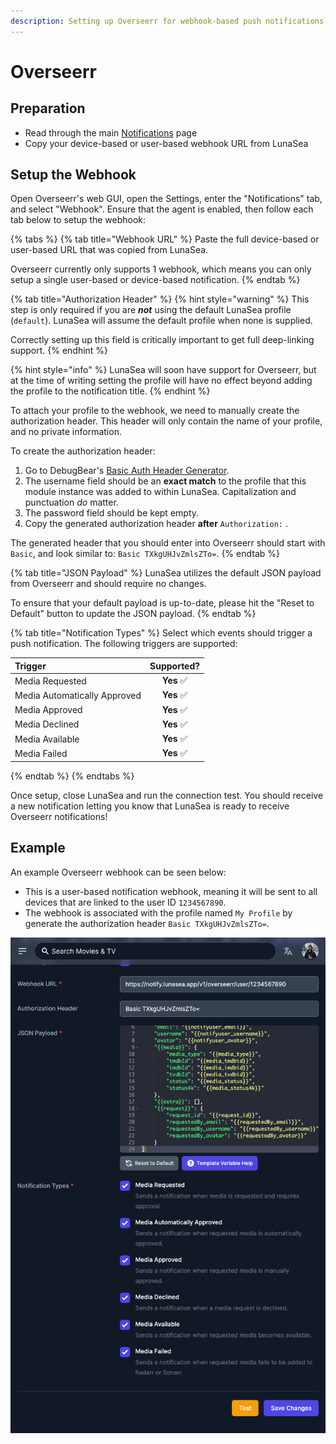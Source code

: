 ```yaml
---
description: Setting up Overseerr for webhook-based push notifications
---
```


# Overseerr

## Preparation

* Read through the main [Notifications](./) page
* Copy your device-based or user-based webhook URL from LunaSea

## Setup the Webhook

Open Overseerr's web GUI, open the Settings, enter the "Notifications" tab, and select "Webhook". Ensure that the agent is enabled, then follow each tab below to setup the webhook:

{% tabs %}
{% tab title="Webhook URL" %}
Paste the full device-based or user-based URL that was copied from LunaSea.

Overseerr currently only supports 1 webhook, which means you can only setup a single user-based or device-based notification.
{% endtab %}

{% tab title="Authorization Header" %}
{% hint style="warning" %}
This step is only required if you are _**not**_ using the default LunaSea profile \(`default`\). LunaSea will assume the default profile when none is supplied.

Correctly setting up this field is critically important to get full deep-linking support.
{% endhint %}

{% hint style="info" %}
LunaSea will soon have support for Overseerr, but at the time of writing setting the profile will have no effect beyond adding the profile to the notification title.
{% endhint %}

To attach your profile to the webhook, we need to manually create the authorization header. This header will only contain the name of your profile, and no private information.

To create the authorization header:

1. Go to DebugBear's [Basic Auth Header Generator](https://www.debugbear.com/basic-auth-header-generator).
2. The username field should be an **exact match** to the profile that this module instance was added to within LunaSea. Capitalization and punctuation _do_ matter.
3. The password field should be kept empty.
4. Copy the generated authorization header **after** `Authorization:` .

The generated header that you should enter into Overseerr should start with `Basic`,  and look similar to: `Basic TXkgUHJvZmlsZTo=`.
{% endtab %}

{% tab title="JSON Payload" %}
LunaSea utilizes the default JSON payload from Overseerr and should require no changes.

To ensure that your default payload is up-to-date, please hit the "Reset to Default" button to update the JSON payload.
{% endtab %}

{% tab title="Notification Types" %}
Select which events should trigger a push notification. The following triggers are supported:

| Trigger | Supported? |
| :--- | :---: |
| Media Requested | **Yes**  ✅ |
| Media Automatically Approved | **Yes**  ✅ |
| Media Approved | **Yes**  ✅ |
| Media Declined |  **Yes**  ✅ |
| Media Available |  **Yes**  ✅ |
| Media Failed | **Yes**  ✅ |
{% endtab %}
{% endtabs %}

Once setup, close LunaSea and run the connection test. You should receive a new notification letting you know that LunaSea is ready to receive Overseerr notifications!

## Example

An example Overseerr webhook can be seen below:

* This is a user-based notification webhook, meaning it will be sent to all devices that are linked to the user ID `1234567890`.
* The webhook is associated with the profile named `My Profile` by generate the authorization header `Basic TXkgUHJvZmlsZTo=`.

![](../../.gitbook/assets/overseerr_notification_example.png)

